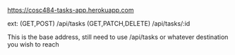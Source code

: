 https://cosc484-tasks-app.herokuapp.com

ext:
(GET,POST) /api/tasks
(GET,PATCH,DELETE) /api/tasks/:id


This is the base address, still need to use /api/tasks
or whatever destination you wish to reach
